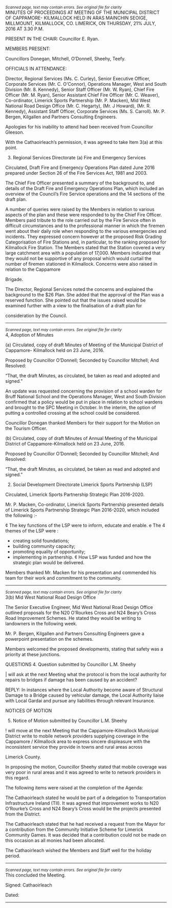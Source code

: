 *<small>Scanned page, text may contain errors. See original file for clarity</small>*  
MINUTES OF PROCEEDINGS AT MEETING OF THE MUNICIPAL DISTRICT OF CAPPAMORE-
KILMALLOCK HELD IN ARAS MAINCHIN SEOIGE, MILLMOUNT, KILMALLOCK, CO. LIMERICK,
ON THURSDAY, 21% JULY, 2016 AT 3.30 P.M.

PRESENT IN THE CHAIR: Councillor E. Ryan.

MEMBERS PRESENT:

Councillors Donegan, Mitchell, O’Donnell, Sheehy, Teefy.

OFFICIALS IN ATTENDANCE:

Director, Regional Services (Ms. C. Curley), Senior Executive Officer, Corporate Services (Mr. C.
O'Connor), Operations Manager, West and South Division (Mr. 8. Kennedy), Senior Staff Officer
(Mr. W. Ryan), Chief Fire Officer (Mr. M. Ryan), Senior Assistant Chief Fire Officer (Mr. C.
Weaver), Co-ordinator, Limerick Sports Partnership (Mr. P. Macken), Mid West National Road
Design Office (Mr. C. Hegarty), (Mr. J Howard), (Mr. R. Kennedy), Assistant Staff Officer,
Corporate Services (Ms. S. Carroll). Mr. P. Bergen, Kilgallen and Partners Consulting Engineers.

Apologies for his inability to attend had been received from Councillor Gleeson.

With the Cathaoirleach’s permission, it was agreed to take Item 3(a) at this point.

3. Regional Services Directorate
(a) Fire and Emergency Services

Circulated, Draft Fire and Emergency Operations Plan dated June 2016 prepared under Section
26 of the Fire Services Act, 1981 and 2003.

The Chief Fire Officer presented a summary of the background to, and details of the Draft Fire
and Emergency Operations Plan, which included an overview of the Council’s Fire Service
operations and the 14 sections of the draft plan.

A number of queries were raised by the Members in relation to various aspects of the plan and
these were responded to by the Chief Fire Officer. Members paid tribute to the role carried out
by the Fire Service often in difficult circumstances and to the professional manner in which the
firemen went about their daily role when responding to the various emergencies and incidents.
They expressed concern however at the proposed Risk Grading Categorisation of Fire Stations
and, in particular, to the ranking proposed for Kilmallock Fire Station. The Members stated that
the Station covered a very large catchment area with a population of 17,000. Members
indicated that they would not be supportive of any proposal which would curtail the number of
firemen stationed in Kilmallock. Concerns were also raised in relation to the Cappamore

Brigade.

The Director, Regional Services noted the concerns and explained the background to the $26
Plan. She added that the approval of the Plan was a reserved function. She pointed out that the
issues raised would be examined further with a view to the finalisation of a draft plan for

consideration by the Council.

---
*<small>Scanned page, text may contain errors. See original file for clarity</small>*  
4, Adoption of Minutes

(a) Circulated, copy of draft Minutes of Meeting of the Municipal District of Cappamore-
Kilmallock held on 23 June, 2016.

Proposed by Councillor O’Donnell;
Seconded by Councillor Mitchell;
And Resolved:

“That, the draft Minutes, as circulated, be taken as read and adopted and signed.”

An update was requested concerning the provision of a school warden for Bruff National School
and the Operations Manager, West and South Division confirmed that a policy would be put in
place in relation to school wardens and brought to the SPC Meeting in October. In the interim,
the option of putting a controlled crossing at the school could be considered.

Councillor Donegan thanked Members for their support for the Motion on the Tourism Officer.

(b) Circulated, copy of draft Minutes of Annual Meeting of the Municipal District of
Cappamore-Kilmallock held on 23 June, 2016.

Proposed by Councillor O’Donnell;
Seconded by Councillor Mitchell;
And Resolved:

“That, the draft Minutes, as circulated, be taken as read and adopted and signed.”

2. Social Development Directorate
Limerick Sports Partnership (LSP)

Circulated, Limerick Sports Partnership Strategic Plan 2016-2020.

Mr. P. Macken, Co-ordinator, Limerick Sports Partnership presented details of Limerick Sports
Partnership Strategic Plan 2016-2020, which included the following :-

¢ The key functions of the LSP were to inform, educate and enable.
e The 4 themes of the LSP were :
- creating solid foundations;
- building community capacity;
- promoting equality of opportunity;
- implementing in partnership.
¢ How LSP was funded and how the strategic plan would be delivered.

Members thanked Mr. Macken for his presentation and commended his team for their work
and commitment to the community.

---
*<small>Scanned page, text may contain errors. See original file for clarity</small>*  
3(b) Mid West National Road Design Office

The Senior Executive Engineer, Mid West National Road Design Office outlined proposals for
the N20 O’Rourkes Cross and N24 Beary’s Cross Road Improvement Schemes. He stated they
would be writing to landowners in the following week.

Mr. P. Bergen, Kilgallen and Partners Consulting Engineers gave a powerpoint presentation on
the schemes.

Members welcomed the proposed developments, stating that safety was a priority at these
junctions.

QUESTIONS
4. Question submitted by Councillor L.M. Sheehy

| will ask at the next Meeting what the protocol is from the local authority for repairs to
bridges if damage has been caused by an accident?

REPLY: In instances where the Local Authority become aware of Structural Damage to a
Bridge caused by vehicular damage, the Local Authority liaise with Local Gardai
and pursue any liabilities through relevant Insurance.

NOTICES OF MOTION

5. Notice of Motion submitted by Councillor L.M. Sheehy

! will move at the next Meeting that the Cappamore-Kilmallock Municipal District write to
mobile network providers supplying coverage in the Cappamore / Kilmallock area to express
sincere displeasure with the inconsistent service they provide in towns and rural areas across

Limerick County.

In proposing the motion, Councillor Sheehy stated that mobile coverage was very poor in rural
areas and it was agreed to write to network providers in this regard.

The following items were raised at the completion of the Agenda:

The Cathaoirleach stated he would be part of a delegation to Transportation Infrastructure
Ireland (TIl). It was agreed that improvement works to N20 O’Rourke’s Cross and N24 Beary’s
Cross would be the projects presented from the District.

The Cathaoirleach stated that he had received a request from the Mayor for a contribution
from the Community Initiative Scheme for Limerick Community Games. It was decided that a
contribution could not be made on this occasion as all monies had been allocated.

The Cathaoirleach wished the Members and Staff well for the holiday period.

---
*<small>Scanned page, text may contain errors. See original file for clarity</small>*  
This concluded the Meeting.

Signed:
Cathaoirleach

Dated:

---
